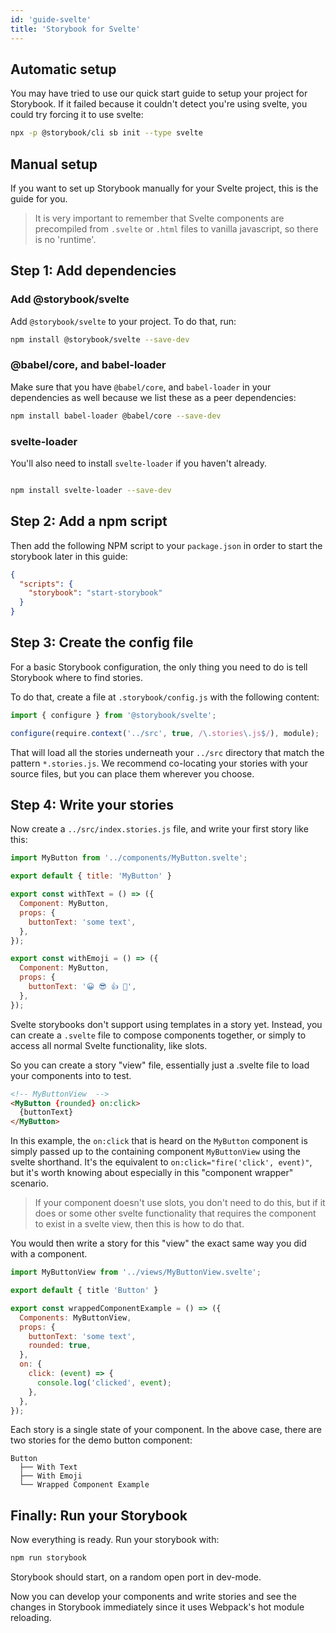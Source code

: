 ```yaml
---
id: 'guide-svelte'
title: 'Storybook for Svelte'
---
```


## Automatic setup

You may have tried to use our quick start guide to setup your project for Storybook.
If it failed because it couldn't detect you're using svelte, you could try forcing it to use svelte:

```sh
npx -p @storybook/cli sb init --type svelte
```

## Manual setup

If you want to set up Storybook manually for your Svelte project, this is the guide for you.

> It is very important to remember that Svelte components are precompiled from `.svelte` or `.html` files to vanilla javascript, so there is no 'runtime'.

## Step 1: Add dependencies

### Add @storybook/svelte

Add `@storybook/svelte` to your project. To do that, run:

```sh
npm install @storybook/svelte --save-dev
```

### @babel/core, and babel-loader

Make sure that you have `@babel/core`, and `babel-loader` in your dependencies as well because we list these as a peer dependencies:

```sh
npm install babel-loader @babel/core --save-dev 
```

### svelte-loader

You'll also need to install `svelte-loader` if you haven't already.

```sh

npm install svelte-loader --save-dev
```

## Step 2: Add a npm script

Then add the following NPM script to your `package.json` in order to start the storybook later in this guide:

```json
{
  "scripts": {
    "storybook": "start-storybook"
  }
}
```

## Step 3: Create the config file

For a basic Storybook configuration, the only thing you need to do is tell Storybook where to find stories.

To do that, create a file at `.storybook/config.js` with the following content:

```js
import { configure } from '@storybook/svelte';

configure(require.context('../src', true, /\.stories\.js$/), module);
```

That will load all the stories underneath your `../src` directory that match the pattern `*.stories.js`. We recommend co-locating your stories with your source files, but you can place them wherever you choose.

## Step 4: Write your stories

Now create a `../src/index.stories.js` file, and write your first story like this:

```js
import MyButton from '../components/MyButton.svelte';

export default { title: 'MyButton' }

export const withText = () => ({
  Component: MyButton,
  props: {
    buttonText: 'some text',
  },
});

export const withEmoji = () => ({
  Component: MyButton,
  props: {
    buttonText: '😀 😎 👍 💯',
  },
});
```

Svelte storybooks don't support using templates in a story yet. 
Instead, you can create a `.svelte` file to compose components together, or simply to access all normal Svelte functionality, like slots.

So you can create a story "view" file, essentially just a .svelte file to load your components into to test.

```html
<!-- MyButtonView  -->
<MyButton {rounded} on:click>
  {buttonText}
</MyButton>
```

In this example, the `on:click` that is heard on the `MyButton` component is simply passed up to the containing component `MyButtonView` using the svelte shorthand.
It's the equivalent to `on:click="fire('click', event)"`, but it's worth knowing about especially in this "component wrapper" scenario.

> If your component doesn't use slots, you don't need to do this, but if it does or some other svelte functionality that requires the component to exist in a svelte view, then this is how to do that.

You would then write a story for this "view" the exact same way you did with a component.

```js
import MyButtonView from '../views/MyButtonView.svelte';

export default { title 'Button' }

export const wrappedComponentExample = () => ({
  Components: MyButtonView,
  props: {
    buttonText: 'some text',
    rounded: true,
  },
  on: {
    click: (event) => {
      console.log('clicked', event);
    },
  },
});
```

Each story is a single state of your component. In the above case, there are two stories for the demo button component:

```plaintext
Button
  ├── With Text
  ├── With Emoji
  └── Wrapped Component Example
```

## Finally: Run your Storybook

Now everything is ready. Run your storybook with:

```sh
npm run storybook
```

Storybook should start, on a random open port in dev-mode.

Now you can develop your components and write stories and see the changes in Storybook immediately since it uses Webpack's hot module reloading.
